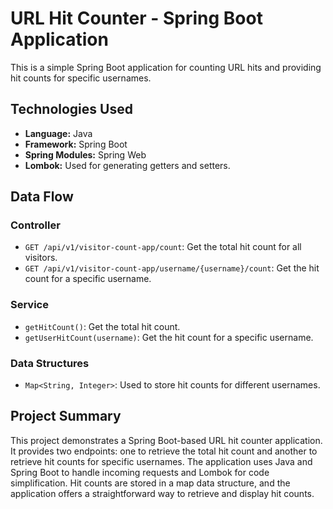 # URL Hit Counter - Spring Boot Application

This is a simple Spring Boot application for counting URL hits and providing hit counts for specific usernames.

## Technologies Used

- **Language:** Java
- **Framework:** Spring Boot
- **Spring Modules:** Spring Web
- **Lombok:** Used for generating getters and setters.

## Data Flow

### Controller

- `GET /api/v1/visitor-count-app/count`: Get the total hit count for all visitors.
- `GET /api/v1/visitor-count-app/username/{username}/count`: Get the hit count for a specific username.

### Service

- `getHitCount()`: Get the total hit count.
- `getUserHitCount(username)`: Get the hit count for a specific username.

### Data Structures

- `Map<String, Integer>`: Used to store hit counts for different usernames.

## Project Summary

This project demonstrates a Spring Boot-based URL hit counter application. It provides two endpoints: one to retrieve the total hit count and another to retrieve hit counts for specific usernames. The application uses Java and Spring Boot to handle incoming requests and Lombok for code simplification. Hit counts are stored in a map data structure, and the application offers a straightforward way to retrieve and display hit counts.

